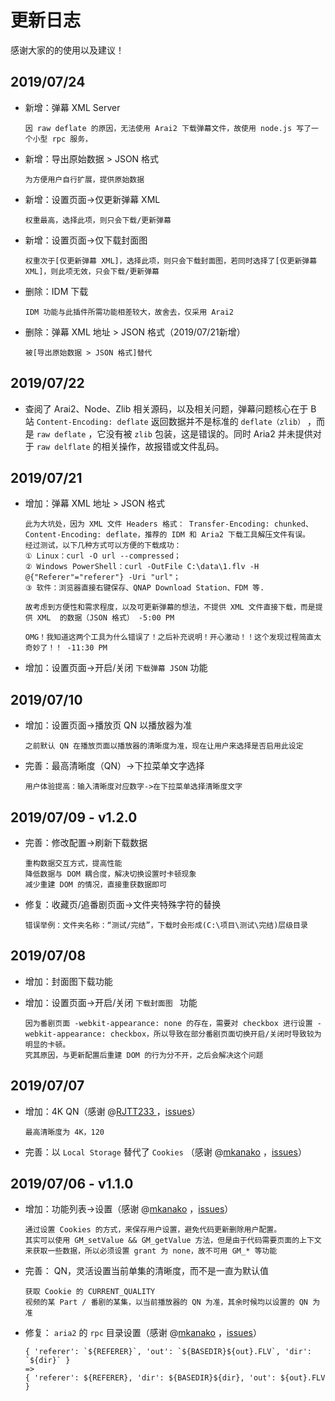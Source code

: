 # 更新日志

感谢大家的的使用以及建议！

## 2019/07/24

- 新增：弹幕 XML Server

  ```
  因 raw deflate 的原因，无法使用 Arai2 下载弹幕文件，故使用 node.js 写了一个小型 rpc 服务，
  ```

- 新增：导出原始数据 > JSON 格式

  ```
  为方便用户自行扩展，提供原始数据
  ```

- 新增：设置页面->仅更新弹幕 XML

  ```
  权重最高，选择此项，则只会下载/更新弹幕
  ```

- 新增：设置页面->仅下载封面图

  ```
  权重次于[仅更新弹幕 XML]，选择此项，则只会下载封面图，若同时选择了[仅更新弹幕 XML]，则此项无效，只会下载/更新弹幕
  ```

- 删除：IDM 下载

  ```
  IDM 功能与此插件所需功能相差较大，故舍去，仅采用 Arai2
  ```

- 删除：弹幕 XML 地址 > JSON 格式（2019/07/21新增）

  ```
  被[导出原始数据 > JSON 格式]替代
  ```

## 2019/07/22

- 查阅了 Arai2、Node、Zlib 相关源码，以及相关问题，弹幕问题核心在于 B 站 `Content-Encoding: deflate` 返回数据并不是标准的 `deflate（zlib）` ，而是 `raw deflate` ，它没有被 `zlib` 包装，这是错误的。同时 Aria2 并未提供对于 `raw delflate` 的相关操作，故报错或文件乱码。

## 2019/07/21

- 增加：弹幕 XML 地址 > JSON 格式

  ```
  此为大坑处，因为 XML 文件 Headers 格式： Transfer-Encoding: chunked、Content-Encoding: deflate，推荐的 IDM 和 Aria2 下载工具解压文件有误。
  经过测试，以下几种方式可以方便的下载成功：
  ① Linux：curl -O url --compressed；
  ② Windows PowerShell：curl -OutFile C:\data\1.flv -H @{"Referer"="referer"} -Uri "url"；
  ③ 软件：浏览器直接右键保存、QNAP Download Station、FDM 等.
  
  故考虑到方便性和需求程度，以及可更新弹幕的想法，不提供 XML 文件直接下载，而是提供 XML  的数据（JSON 格式） -5:00 PM
  ```

  ```
  OMG！我知道这两个工具为什么错误了！之后补充说明！开心激动！！这个发现过程简直太奇妙了！！ -11:30 PM
  ```

- 增加：设置页面->开启/关闭 `下载弹幕 JSON` 功能

## 2019/07/10

- 增加：设置页面->播放页 QN 以播放器为准

  ```
  之前默认 QN 在播放页面以播放器的清晰度为准，现在让用户来选择是否启用此设定
  ```

- 完善：最高清晰度（QN）->下拉菜单文字选择

  ```
  用户体验提高：输入清晰度对应数字->在下拉菜单选择清晰度文字
  ```

## 2019/07/09 - v1.2.0

- 完善：修改配置->刷新下载数据

  ```
  重构数据交互方式，提高性能
  降低数据与 DOM 耦合度，解决切换设置时卡顿现象
  减少重建 DOM 的情况，直接重获数据即可
  ```

- 修复：收藏页/追番剧页面->文件夹特殊字符的替换

  ```
  错误举例：文件夹名称：“测试/完结”，下载时会形成(C:\项目\测试\完结)层级目录
  ```

## 2019/07/08

- 增加：封面图下载功能

- 增加：设置页面->开启/关闭 `下载封面图 ` 功能

  ```
  因为番剧页面 -webkit-appearance: none 的存在，需要对 checkbox 进行设置 -webkit-appearance: checkbox，所以导致在部分番剧页面切换开启/关闭时导致较为明显的卡顿。
  究其原因，与更新配置后重建 DOM 的行为分不开，之后会解决这个问题
  ```

## 2019/07/07

- 增加：4K QN（感谢 @[RJTT233 ](<https://github.com/RJTT233>) ，[issues](<https://github.com/evgo2017/bilibili_video_download/issues/4>)）

  ```
  最高清晰度为 4K，120
  ```

- 完善：以 `Local Storage` 替代了 `Cookies` （感谢 @[mkanako](<https://github.com/mkanako>) ，[issues](<https://github.com/evgo2017/bilibili_video_download/issues/2>)）

## 2019/07/06  - v1.1.0


- 增加：功能列表->设置（感谢 @[mkanako](<https://github.com/mkanako>) ，[issues](<https://github.com/evgo2017/bilibili_video_download/issues/2>)）

  ```
  通过设置 Cookies 的方式，来保存用户设置，避免代码更新删除用户配置。
  其实可以使用 GM_setValue && GM_getValue 方法，但是由于代码需要页面的上下文来获取一些数据，所以必须设置 grant 为 none，故不可用 GM_* 等功能
  ```

- 完善： QN，灵活设置当前单集的清晰度，而不是一直为默认值

  ```
  获取 Cookie 的 CURRENT_QUALITY
  视频的某 Part / 番剧的某集，以当前播放器的 QN 为准，其余时候均以设置的 QN 为准
  ```

- 修复： `aria2` 的 `rpc` 目录设置（感谢 @[mkanako](<https://github.com/mkanako>) ，[issues](<https://github.com/evgo2017/bilibili_video_download/issues/3>)）

  ```
  { 'referer': `${REFERER}`, 'out': `${BASEDIR}${out}.FLV`, 'dir': `${dir}` } 
  =>
  { 'referer': ${REFERER}, 'dir': ${BASEDIR}${dir}, 'out': ${out}.FLV }
  ```

